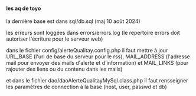 #### les aq de toyo

la dernière base est dans sql/db.sql (maj 10 août 2024)

les erreurs sont loggées dans errors/errors.log (le repertoire errors doit autoriser l'écriture pour le serveur web)

dans le fichier config/alerteQualitay.config.php il faut mettre à jour URL_BASE (l'url de base du serveur pour le rss), MAIL_ADDRESS (l'adresse mail pour envoyer des mails d'alerte et d'information) et MAIL_LINKS (pour rajouter des liens ou du contenu dans les mails)

et dans le fichier dao/daoAlerteQualitayMySql.class.php il faut rensseigner les paramètres de connection à la base (host, user, passwd et db)
